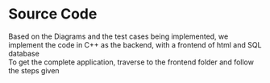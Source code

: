 # Source Code
Based on the Diagrams and the test cases being implemented, we implement the code in C++ as the backend, with a frontend of html and SQL database  
To get the complete application, traverse to the frontend folder and follow the steps given 
